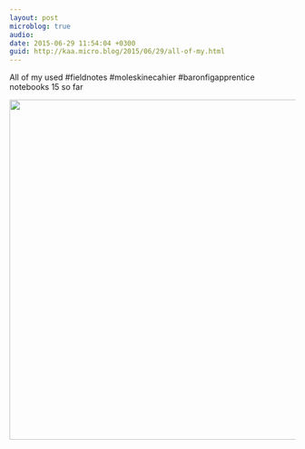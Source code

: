 ```yaml
---
layout: post
microblog: true
audio: 
date: 2015-06-29 11:54:04 +0300
guid: http://kaa.micro.blog/2015/06/29/all-of-my.html
---
```

All of my used #fieldnotes  #moleskinecahier #baronfigapprentice notebooks 15 so far

<img src="https://micro.kaa.bz/uploads/2018/c0b1cff1c5.jpg" width="600" height="600" />
